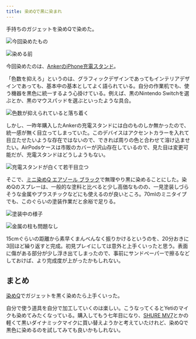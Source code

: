 ```yaml
---
title: 染めQで黒に染まれ
---
```

手持ちのガジェットを染めQで染めた。

![](https://lh3.googleusercontent.com/RzDuaRaOGPJS7OVFDQdza4sKitJQHw7c27cUX4gGIqfc1soVVb2fCdw7gC7XaFtwc0keq0d5EReX1gGEuRhOIFRqVZtqIOwo2KSskJUhmmJPDB-B66UkK_KJY3INv03_tltB6V6-lu65G2VEZkjQU81GqIuy7viZqJsDgVsq8UtE-M5fJtGfKger "今回染めたもの")

![](https://lh3.googleusercontent.com/RQgp8BZ5UHa9o9p_1e9tZysv_a0xXCk1Wu7mMAAeHLO2RijpojogaKo7j6-rD_Mrt06bwv2X8STok0YHVGtoW3Rm73NLYhqfrW6KCIQ9upf6fuIIx4vs5xCP4X-G4VCamDvjIQdBCj_LNI7uGEnDj5Bu6Sw4ENrgr75-DVdGGUsUH8vEbz3XSqOE "染める前")

今回染めたのは、[AnkerのiPhone充電スタンド](https://r7kamura.com/articles/2021-09-06-anker-iphone-stand)。

「色数を抑えろ」というのは、グラフィックデザインであってもインテリアデザインであっても、基本中の基本としてよく語られている。自分の作業机でも、使う機器を黒色に統一するよう心掛けている。例えば、黒のNintendo Switchを選ぶとか、黒のマウスパッドを選ぶといったような具合。

![](https://lh4.googleusercontent.com/oWAri3Ho-AUEQ7Nd-JtJ4WRbF_NyCoCXwv_SlgjBg0Z_lb4yzPt4RSdnFUq9tuUUkC6Frm-3Dt1HfmkD8NZ662eUzvA8G5TiB6iteBBmIzb7VWDVM_knhgQFNeqXn8KDX3Ezo5PQM7-uJF9BwP3s319H606v48ZrPCX4m-CFBEURHDu61osBQYbG "色数が抑えられていると落ち着く")

しかし、一昨年購入したAnkerの充電スタンドには白のものしか無かったので、統一感が無く目立ってしまっていた。このデバイスはアクセントカラーを入れて目立たせたいような存在ではないので、できれば周りの色と合わせて溶け込ませたい。AirPodsケースは市販のカバーが沢山存在しているので、見た目は変更可能だが、充電スタンドはどうしようもない。

![](https://lh4.googleusercontent.com/aVK534UWI2ztECjcwGnrTmXURcogGliIl7Io8GPfuZTZNZ09Z99DkCqdI9Y_dUS02w6HUXgwHcaAyl0Pao0TGvXnbmko1_yrvcZXI5gVMeDoTxRuB3wcKZcbRDNBRTwQfUGa2zXmkgW32LkBl5LP6tAD3Xst1A7oZCnNowphQi9k4Elm4aF8MVKq "充電スタンドが白くて若干目立つ")

そこで、[ミニ染めQ エアゾール ブラック](https://www.amazon.co.jp/dp/B003QMFUKO)で無理やり黒に染めることにした。染めQのスプレーは、一般的な塗料と比べると少し高価なものの、一見塗装しづらそうな金属やプラスチックなどにも使えるのが良いところ。70mlのミニタイプでも、このぐらいの塗装作業だと余裕で足りる。

![](https://lh6.googleusercontent.com/R_oTIVTpacgnSkFR2pz8E5Fl-3FQ5mjFxWqlvk-3yUMb3RyHpzxtp1rLGIrfYD4-jTMgVoVevJzLgtGzD89AYhLIrN1ZDEg4-ssSIoxWQmapclnS_A3dhMIm5_WNsNc-Ae7Bumcfgk8paCr3KW-wUcd4vd5TaPAujTRBkIR41GS0Lw5839fS0nnv "塗装中の様子")

![](https://lh5.googleusercontent.com/dqtwJvc0eQNvh-qk8XpPXQPMLhC4XitjTmEiF90idStbMJ75hcrmD2g7wRvu_XjkXjqngeUb-W3m4OxheIfDQuUtbgRmON66lQUWmFTjdGmX9TEB5wlpVG_73m3IpT-oKoBJ7RgthOeSoayg4X3vKddiyo0JYIgoi0lO2eI9huTS74T0LiLvkbc_ "金属の柱も問題なし")

15cmぐらいの距離から素早くまんべんなく振りかけるというのを、20分おきに3回ほど繰り返すと完成。初見プレイにしては意外と上手くいったと思う。表面に傷がある部分が少し浮き出てしまったので、事前にサンドペーパーで擦るなどしておけば、より完成度が上がったかもしれない。

まとめ
---

[染めQ](https://www.amazon.co.jp/dp/B003QMFUKO)でガジェットを黒く染めたら上手くいった。

自分で使う道具を自分で加工していくのは楽しい。こうなってくるとYetiのマイクも染めてみたくなっている。購入してもう七年目になり、[SHURE MV7](https://www.amazon.co.jp/dp/B08KY7G1GV)とかの軽くて黒いダイナミックマイクに買い替えようかと考えていたけれど、染めQで黒色に染めるのを試してみても良いかもしれない。
